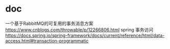 # doc

一个基于RabbitMQ的可复用的事务消息方案
https://www.cnblogs.com/throwable/p/12266806.html
spring 事务访问
https://docs.spring.io/spring-framework/docs/current/reference/html/data-access.html#transaction-programmatic
